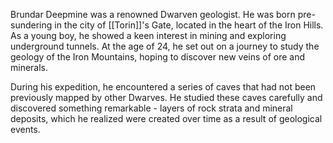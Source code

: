 Brundar Deepmine was a renowned Dwarven geologist. He was born pre-sundering in the city of [[Torin]]'s Gate, located in the heart of the Iron Hills. As a young boy, he showed a keen interest in mining and exploring underground tunnels. At the age of 24, he set out on a journey to study the geology of the Iron Mountains, hoping to discover new veins of ore and minerals.

During his expedition, he encountered a series of caves that had not been previously mapped by other Dwarves. He studied these caves carefully and discovered something remarkable - layers of rock strata and mineral deposits, which he realized were created over time as a result of geological events. 